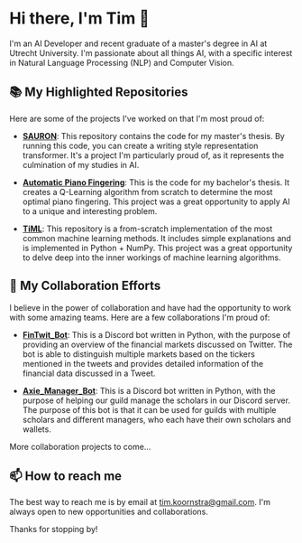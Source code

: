 # Hi there, I'm Tim 👋

I'm an AI Developer and recent graduate of a master's degree in AI at Utrecht University. I'm passionate about all things AI, with a specific interest in Natural Language Processing (NLP) and Computer Vision.

## 📚 My Highlighted Repositories

Here are some of the projects I've worked on that I'm most proud of:

- **[SAURON](https://github.com/timkoornstra/sauron)**: This repository contains the code for my master's thesis. By running this code, you can create a writing style representation transformer. It's a project I'm particularly proud of, as it represents the culmination of my studies in AI.

- **[Automatic Piano Fingering](https://github.com/timkoornstra/automatic-piano-fingering)**: This is the code for my bachelor's thesis. It creates a Q-Learning algorithm from scratch to determine the most optimal piano fingering. This project was a great opportunity to apply AI to a unique and interesting problem.

- **[TiML](https://github.com/timkoornstra/TiML)**: This repository is a from-scratch implementation of the most common machine learning methods. It includes simple explanations and is implemented in Python + NumPy. This project was a great opportunity to delve deep into the inner workings of machine learning algorithms.

## 🤝 My Collaboration Efforts

I believe in the power of collaboration and have had the opportunity to work with some amazing teams. Here are a few collaborations I'm proud of:

- **[FinTwit_Bot](https://github.com/StephanAkkerman/FinTwit_Bot)**: This is a Discord bot written in Python, with the purpose of providing an overview of the financial markets discussed on Twitter. The bot is able to distinguish multiple markets based on the tickers mentioned in the tweets and provides detailed information of the financial data discussed in a Tweet.

- **[Axie_Manager_Bot](https://github.com/StephanAkkerman/Axie_Manager_Bot)**: This is a Discord bot written in Python, with the purpose of helping our guild manage the scholars in our Discord server. The purpose of this bot is that it can be used for guilds with multiple scholars and different managers, who each have their own scholars and wallets.

More collaboration projects to come...

## 📫 How to reach me

The best way to reach me is by email at tim.koornstra@gmail.com. I'm always open to new opportunities and collaborations.

Thanks for stopping by!
